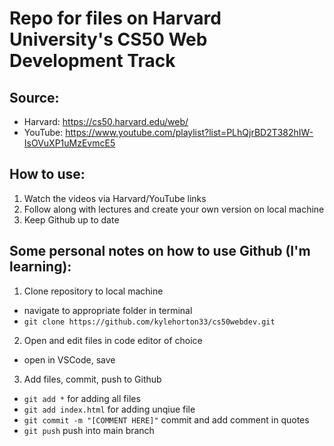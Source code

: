 # Repo for files on Harvard University's CS50 Web Development Track

## Source:
- Harvard: https://cs50.harvard.edu/web/
- YouTube: https://www.youtube.com/playlist?list=PLhQjrBD2T382hIW-IsOVuXP1uMzEvmcE5

## How to use:
1. Watch the videos via Harvard/YouTube links
2. Follow along with lectures and create your own version on local machine
3. Keep Github up to date

## Some personal notes on how to use Github (I'm learning):
1. Clone repository to local machine
- navigate to appropriate folder in terminal
- `git clone https://github.com/kylehorton33/cs50webdev.git`
2. Open and edit files in code editor of choice
- open in VSCode, save
3. Add files, commit, push to Github
- `git add *` for adding all files
- `git add index.html` for adding unqiue file
- `git commit -m "[COMMENT HERE]"` commit and add comment in quotes
- `git push` push into main branch